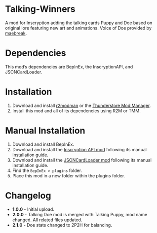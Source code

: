 # Talking-Winners
A mod for Inscryption adding the talking cards Puppy and Doe based on original lore featuring new art and animations. Voice of Doe provided by [maebreak](https://twitch.tv/maebreak).
# Dependencies
This mod’s dependencies are BepInEx, the InscryptionAPI, and JSONCardLoader.
# Installation
1. Download and install [r2modman](https://thunderstore.io/package/ebkr/r2modman/) or the [Thunderstore Mod Manager](https://www.overwolf.com/app/Thunderstore-Thunderstore_Mod_Manager).
2. Install this mod and all of its dependencies using R2M or TMM.
# Manual Installation
1. Download and install BepInEx.
2. Download and install the [Inscryption API mod](https://inscryption.thunderstore.io/package/API_dev/API/) following its manual installation guide. 
3. Download and install the [JSONCardLoader mod](https://inscryption.thunderstore.io/package/MADH95Mods/JSONCardLoader/) following its manual installation guide. 
4. Find the `BepInEx > plugins` folder.
5. Place this mod in a new folder within the plugins folder.
# Changelog
- **1.0.0** - Initial upload.
- **2.0.0** - Talking Doe mod is merged with Talking Puppy, mod name changed. All related files updated.
- **2.1.0** - Doe stats changed to 2P2H for balancing.
